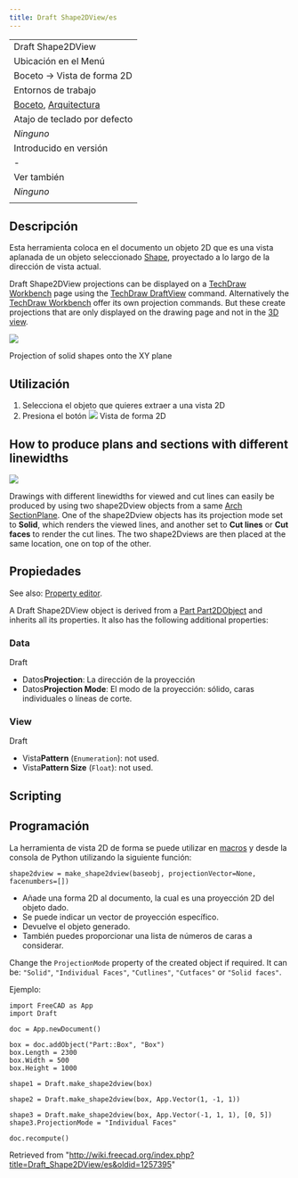 ```yaml
---
title: Draft Shape2DView/es
---
```

|  |
| --- |
| Draft Shape2DView |
| Ubicación en el Menú |
| Boceto → Vista de forma 2D |
| Entornos de trabajo |
| [Boceto](/Draft_Workbench/es "Draft Workbench/es"), [Arquitectura](/Arch_Workbench/es "Arch Workbench/es") |
| Atajo de teclado por defecto |
| *Ninguno* |
| Introducido en versión |
| - |
| Ver también |
| *Ninguno* |
|  |

## Descripción

Esta herramienta coloca en el documento un objeto 2D que es una vista aplanada de un objeto seleccionado [Shape](/Part_Workbench/es "Part Workbench/es"), proyectado a lo largo de la dirección de vista actual.

Draft Shape2DView projections can be displayed on a [TechDraw Workbench](/TechDraw_Workbench "TechDraw Workbench") page using the [TechDraw DraftView](/TechDraw_DraftView "TechDraw DraftView") command. Alternatively the [TechDraw Workbench](/TechDraw_Workbench "TechDraw Workbench") offer its own projection commands. But these create projections that are only displayed on the drawing page and not in the [3D view](/3D_view "3D view").

![](/images/Draft_Shape2DView_example.jpg)

Projection of solid shapes onto the XY plane

## Utilización

1. Selecciona el objeto que quieres extraer a una vista 2D
2. Presiona el botón ![](/images/Draft_Shape2DView.png) Vista de forma 2D

## How to produce plans and sections with different linewidths

![](/images/Draft_shape2dview_example_plan.png)

Drawings with different linewidths for viewed and cut lines can easily be produced by using two shape2Dview objects from a same [Arch SectionPlane](/Arch_SectionPlane "Arch SectionPlane"). One of the shape2Dview objects has its projection mode set to **Solid**, which renders the viewed lines, and another set to **Cut lines** or **Cut faces** to render the cut lines. The two shape2Dviews are then placed at the same location, one on top of the other.

## Propiedades

See also: [Property editor](/Property_editor "Property editor").

A Draft Shape2DView object is derived from a [Part Part2DObject](/Part_Part2DObject "Part Part2DObject") and inherits all its properties. It also has the following additional properties:

### Data

Draft

* Datos**Projection**: La dirección de la proyección
* Datos**Projection Mode**: El modo de la proyección: sólido, caras individuales o líneas de corte.

### View

Draft

* Vista**Pattern** (`Enumeration`): not used.
* Vista**Pattern Size** (`Float`): not used.

## Scripting

## Programación

La herramienta de vista 2D de forma se puede utilizar en [macros](/Macros/es "Macros/es") y desde la consola de Python utilizando la siguiente función:

```
shape2dview = make_shape2dview(baseobj, projectionVector=None, facenumbers=[])

```

* Añade una forma 2D al documento, la cual es una proyección 2D del objeto dado.
* Se puede indicar un vector de proyección específico.
* Devuelve el objeto generado.
* También puedes proporcionar una lista de números de caras a considerar.

Change the `ProjectionMode` property of the created object if required. It can be: `"Solid"`, `"Individual Faces"`, `"Cutlines"`, `"Cutfaces"` or `"Solid faces"`.

Ejemplo:

```
import FreeCAD as App
import Draft

doc = App.newDocument()

box = doc.addObject("Part::Box", "Box")
box.Length = 2300
box.Width = 500
box.Height = 1000

shape1 = Draft.make_shape2dview(box)

shape2 = Draft.make_shape2dview(box, App.Vector(1, -1, 1))

shape3 = Draft.make_shape2dview(box, App.Vector(-1, 1, 1), [0, 5])
shape3.ProjectionMode = "Individual Faces"

doc.recompute()

```

Retrieved from "<http://wiki.freecad.org/index.php?title=Draft_Shape2DView/es&oldid=1257395>"